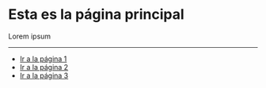 # Esta es la página principal

Lorem ipsum

***

* [Ir a la página 1](./pages/page-1.md "Página 1")
* [Ir a la página 2](./pages/page-2.md "Página 2")
* [Ir a la página 3](./pages/page-3.md "Página 3")
